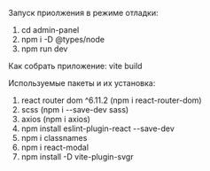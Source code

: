 Запуск приолжения в режиме отладки:
1. cd admin-panel
2. npm i -D @types/node
3. npm run dev

Как собрать приложение:
vite build

Используемые пакеты и их установка:
1. react router dom ^6.11.2 (npm i react-router-dom)
2. scss (npm i --save-dev sass)
3. axios (npm i axios)
4. npm install eslint-plugin-react --save-dev
5. npm i classnames 
6. npm i react-modal
7. npm install -D vite-plugin-svgr